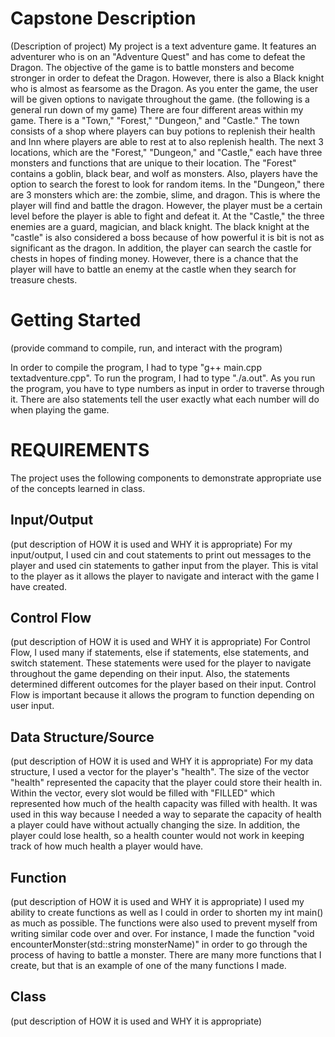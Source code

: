 # Capstone Description
    
(Description of project)
My project is a text adventure game. It features an adventurer who is on an "Adventure
Quest" and has come to defeat the Dragon. The objective of the game is to battle monsters
and become stronger in order to defeat the Dragon. However, there is also a Black knight 
who is almost as fearsome as the Dragon. As you enter the game, the user will be given 
options to navigate throughout the game.
(the following is a general run down of my game)
There are four different areas within my game.
There is a "Town," "Forest," "Dungeon," and "Castle." The town consists of a shop
where players can buy potions to replenish their health and Inn where players
are able to rest at to also replenish health. The next 3 locations, which are the
"Forest," "Dungeon," and "Castle," each have three monsters and functions that
are unique to their location. The "Forest" contains a goblin, black bear, and wolf as
monsters. Also, players have the option to search the forest to look for random 
items. In the "Dungeon," there are 3 monsters which are: the zombie, slime, and dragon.
This is where the player will find and battle the dragon. However, the player must be
a certain level before the player is able to fight and defeat it. At the "Castle," 
the three enemies are a guard, magician, and black knight. The black knight at the 
"castle" is also considered a boss because of how powerful it is bit is not as
significant as the dragon. In addition, the player can search the castle for
chests in hopes of finding money. However, there is a chance that the player will
have to battle an enemy at the castle when they search for treasure chests.


# Getting Started

(provide command to compile, run, and interact with the program)

In order to compile the program, I had to type "g++ main.cpp textadventure.cpp".
To run the program, I had to type "./a.out".
As you run the program, you have to type numbers as input in order to traverse
through it. There are also statements tell the user exactly what each number
will do when playing the game.

# REQUIREMENTS

The project uses the following components to demonstrate appropriate use of the concepts learned in class.

## Input/Output

(put description of HOW it is used and WHY it is appropriate)
For my input/output, I used cin and cout statements to print out messages to the player
and used cin statements to gather input from the player. This is vital to the player as
 it allows the player to navigate and interact with the game I have created.

## Control Flow

(put description of HOW it is used and WHY it is appropriate)
For Control Flow, I used many if statements, else if statements, else statements,
and switch statement. These statements were used for the player to 
navigate throughout the game depending on their input. Also, the statements
determined different outcomes for the player based on their input. Control Flow is
important because it allows the program to function depending on user input.

## Data Structure/Source

(put description of HOW it is used and WHY it is appropriate)
For my data structure, I used a vector for the player's "health". The size of 
the vector "health" represented the capacity that the player could store their
health in. Within the vector, every slot would be filled with "FILLED" which 
represented how much of the health capacity was filled with health. It was used 
in this way because I needed a way to separate the capacity of health a player 
could have without actually changing the size. In addition, the player could lose
health, so a health counter would not work in keeping track of how much health a 
player would have.


## Function

(put description of HOW it is used and WHY it is appropriate)
I used my ability to create functions as well as I could in order to shorten my
int main() as much as possible. The functions were also used to prevent myself from
writing similar code over and over. For instance, I made the function 
"void encounterMonster(std::string monsterName)" in order to go through the process
of having to battle a monster. There are many more functions that I create, but that 
is an example of one of the many functions I made.

## Class



 (put description of HOW it is used and WHY it is appropriate)
